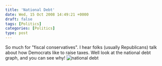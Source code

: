 ```yaml
---
title: 'National Debt'
date: Wed, 15 Oct 2008 14:49:21 +0000
draft: false
tags: [Politics]
categories: [Politics]
type: post
---
```


So much for "fiscal conservatives". I hear folks (usually Republicans) talk about how Democrats like to raise taxes. Well look at the national debt graph, and you can see why! ![national debt](http://www.newsmeat.com/images/debtchart.gif)